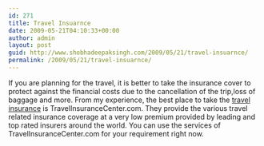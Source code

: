 ```yaml
---
id: 271
title: Travel Insuarnce
date: 2009-05-21T04:10:33+00:00
author: admin
layout: post
guid: http://www.shobhadeepaksingh.com/2009/05/21/travel-insuarnce/
permalink: /2009/05/21/travel-insuarnce/
---
```

If you are planning for the travel, it is better to take the insurance cover to protect against the financial costs due to the cancellation of the trip,loss of baggage and more. From my experience, the best place to take the [travel insurance](http://www.worldtravelcenter.com/eng/helpdesk/travelinsurance_primer.cfm) is TravelInsuranceCenter.com. They provide the various travel related insurance coverage at a very low premium provided by leading and top rated insurers around the world. You can use the services of TravelInsuranceCenter.com for your requirement right now.
